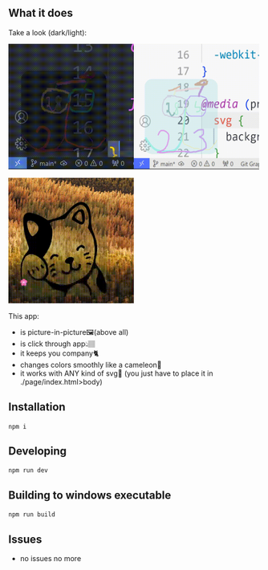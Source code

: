 ﻿## What it does

Take a look (dark/light):

<img src="./demodark.gif" width="250" height="250"/><img src="./demolight.gif" width="250" height="250"/>

<img src="./close-and-logo-button-animations.gif" width="250" height="250" />

This app:

- is picture-in-picture🖼️(above all)
- is click through app👆🏽
- it keeps you company🐈
- changes colors smoothly like a cameleon🦎
- it works with ANY kind of svg👾 (you just have to place it in ./page/index.html>body)

## Installation

```console
npm i
```

## Developing

```console
npm run dev
```

## Building to windows executable

```console
npm run build
```

## Issues

- no issues no more
